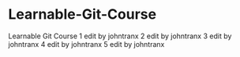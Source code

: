 # Learnable-Git-Course
Learnable Git Course
1 edit by johntranx
2 edit by johntranx
3 edit by johntranx
4 edit by johntranx
5 edit by johntranx
